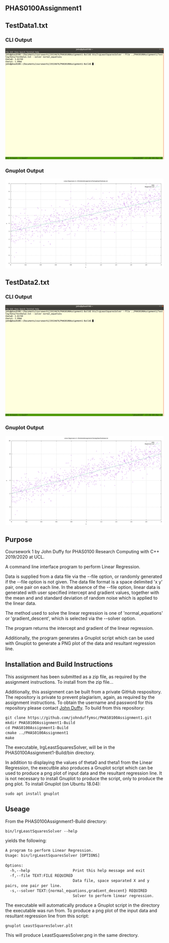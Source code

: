 PHAS0100Assignment1
------------------

## TestData1.txt

### CLI Output

![TestData1.txt](CLIScreenshotTestData1.png)

### Gnuplot Output

![TestData1.txt](LeastSquaresSolver_TestData1.png)

## TestData2.txt

### CLI Output

![TestData2.txt](CLIScreenshotTestData2.png)

### Gnuplot Output

![TestData2.txt](LeastSquaresSolver_TestData2.png)


Purpose
-------
Coursework 1 by John Duffy for PHAS0100 Research Computing with C++ 2019/2020 at UCL.

A command line interface program to perform Linear Regression.

Data is supplied from a data file via the --file option, or randomly generated if the --file option is not given. The data file format is a space delimited 'x y' pair, one pair on each line. In the absence of the --file option, linear data is generated with user specified intercept and gradient values, together with the mean and and standard deviation of random noise which is applied to the linear data.

The method used to solve the linear regression is one of 'normal_equations' or 'gradient_descent', which is selected via the --solver option.

The program returns the intercept and gradient of the linear regression.

Additionally, the program generates a Gnuplot script which can be used with Gnuplot to generate a PNG plot of the data and resultant regression line.


Installation and Build Instructions
-----------------------------------

This assignment has been submitted as a zip file, as required by the assignment instructions. To install from the zip file...

Additionally, this assignment can be built from a private GitHub respository. The repository is private to prevent plagiarism, again, as required by the assignment instructions. To obtain the username and password for this repository please contact [John Duffy](mailto:john.duffy.19@ucl.ac.uk). To build from this repository:

```
git clone https://github.com/johnduffymsc/PHAS0100Assignment1.git
mkdir PHAS0100Assignment1-Build
cd PHAS0100Assignment1-Build
cmake ../PHAS0100Assignment1
make
```

The executable, lrgLeastSquaresSolver, will be in the PHAS0100Assignment1-Build/bin directory.

In addition to displaying the values of theta0 and theta1 from the Linear Regression, the executble also produces a Gnuplot script which can be used to produce a png plot of input data and the resultant regression line. It is not necessary to install Gnuplot to produce the script, only to produce the png plot. To install Gnuplot (on Ubuntu 18.04):

```
sudo apt install gnuplot
```

Useage
------

From the PHAS0100Assignment1-Build directory:

```
bin/lrgLeastSquaresSolver --help
```
yields the following:
```
A program to perform Linear Regression.
Usage: bin/lrgLeastSquaresSolver [OPTIONS]

Options:
  -h,--help                   Print this help message and exit
  -f,--file TEXT:FILE REQUIRED
                              Data file, space separated X and y pairs, one pair per line.
  -s,--solver TEXT:{normal_equations,gradient_descent} REQUIRED
                              Solver to perform linear regression.
```

The executable will automatically produce a Gnuplot script in the directory the executable was run from. To produce a png plot of the input data and resultant regression line from this script:

```
gnuplot LeastSquaresSolver.plt
```

This will produce LeastSquaresSolver.png in the same directory.
